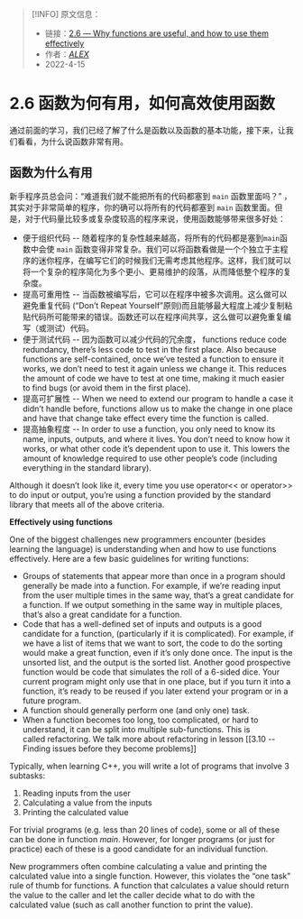 > [!INFO] 原文信息：
> - 链接：[2.6 — Why functions are useful, and how to use them effectively](https://www.learncpp.com/cpp-tutorial/why-functions-are-useful-and-how-to-use-them-effectively/)
> - 作者：[_ALEX_](https://www.learncpp.com/author/Alex/ "View all posts by Alex")  
> - 2022-4-15

# 2.6 函数为何有用，如何高效使用函数

通过前面的学习，我们已经了解了什么是函数以及函数的基本功能，接下来，让我们看看，为什么说函数非常有用。

## 函数为什么有用

新手程序员总会问：“难道我们就不能把所有的代码都塞到 `main` 函数里面吗？” ，其实对于非常简单的程序，你的确可以将所有的代码都塞到 `main` 函数里面。但是，对于代码量比较多或复杂度较高的程序来说，使用函数能够带来很多好处：

- 便于组织代码 -- 随着程序的复杂性越来越高，将所有的代码都是塞到`main`函数中会使 `main` 函数变得非常复杂。我们可以将函数看做是一个个独立于主程序的迷你程序，在编写它们的时候我们无需考虑其他程序。这样，我们就可以将一个复杂的程序简化为多个更小、更易维护的段落，从而降低整个程序的复杂度。
- 提高可重用性 -- 当函数被编写后，它可以在程序中被多次调用。这么做可以避免重复代码 (“Don’t Repeat Yourself”原则)而且能够最大程度上减少复制粘贴代码所可能带来的错误。函数还可以在程序间共享，这么做可以避免重复编写（或测试）代码。 
- 便于测试代码 -- 因为函数可以减少代码的冗余度， functions reduce code redundancy, there’s less code to test in the first place. Also because functions are self-contained, once we’ve tested a function to ensure it works, we don’t need to test it again unless we change it. This reduces the amount of code we have to test at one time, making it much easier to find bugs (or avoid them in the first place).
- 提高可扩展性 -- When we need to extend our program to handle a case it didn’t handle before, functions allow us to make the change in one place and have that change take effect every time the function is called.
- 提高抽象程度 -- In order to use a function, you only need to know its name, inputs, outputs, and where it lives. You don’t need to know how it works, or what other code it’s dependent upon to use it. This lowers the amount of knowledge required to use other people’s code (including everything in the standard library).

Although it doesn’t look like it, every time you use operator<< or operator>> to do input or output, you’re using a function provided by the standard library that meets all of the above criteria.


**Effectively using functions**

One of the biggest challenges new programmers encounter (besides learning the language) is understanding when and how to use functions effectively. Here are a few basic guidelines for writing functions:

- Groups of statements that appear more than once in a program should generally be made into a function. For example, if we’re reading input from the user multiple times in the same way, that’s a great candidate for a function. If we output something in the same way in multiple places, that’s also a great candidate for a function.
- Code that has a well-defined set of inputs and outputs is a good candidate for a function, (particularly if it is complicated). For example, if we have a list of items that we want to sort, the code to do the sorting would make a great function, even if it’s only done once. The input is the unsorted list, and the output is the sorted list. Another good prospective function would be code that simulates the roll of a 6-sided dice. Your current program might only use that in one place, but if you turn it into a function, it’s ready to be reused if you later extend your program or in a future program.
- A function should generally perform one (and only one) task.
- When a function becomes too long, too complicated, or hard to understand, it can be split into multiple sub-functions. This is called refactoring. We talk more about refactoring in lesson [[3.10 -- Finding issues before they become problems]]

Typically, when learning C++, you will write a lot of programs that involve 3 subtasks:

1.  Reading inputs from the user
2.  Calculating a value from the inputs
3.  Printing the calculated value

For trivial programs (e.g. less than 20 lines of code), some or all of these can be done in function _main_. However, for longer programs (or just for practice) each of these is a good candidate for an individual function.

New programmers often combine calculating a value and printing the calculated value into a single function. However, this violates the “one task” rule of thumb for functions. A function that calculates a value should return the value to the caller and let the caller decide what to do with the calculated value (such as call another function to print the value).